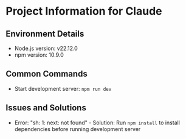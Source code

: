 # Project Information for Claude

## Environment Details
- Node.js version: v22.12.0
- npm version: 10.9.0

## Common Commands
- Start development server: `npm run dev`

## Issues and Solutions
- Error: "sh: 1: next: not found" - Solution: Run `npm install` to install dependencies before running development server